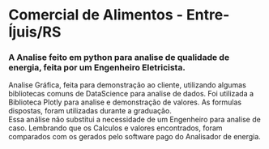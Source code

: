 # Comercial de Alimentos - Entre-Íjuis/RS


### A Analise feito em python para analise de qualidade de energia, feita por um Engenheiro Eletricista.

<dt>
  Analise Gráfica, feita para demonstração ao cliente, utilizando algumas bibliotecas comuns de DataScience para analise de dados.
  Foi utilizada a Biblioteca Plotly para analise e demonstração de valores.
  As formulas dispostas, foram utilizadas durante a graduação.
</dt>
<dt>
  Essa análise não substitui a necessidade de um Engenheiro para analise de caso.
  Lembrando que os Calculos e valores encontrados, foram comparados com os gerados pelo software pago do Analisador de energia.
</dt>
